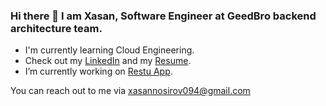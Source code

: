 ### Hi there 👋 I am Xasan, Software Engineer at GeedBro backend architecture team.

- I'm currently learning Cloud Engineering.
- Check out my [LinkedIn](https://linkedin.com/in/xasannosirov) and my [Resume](https://flowcv.com/resume/lw7ot34bed).
- I’m currently working on [Restu App](https://play.google.com/store/apps/details?id=uz.restu.mobile).

You can reach out to me via xasannosirov094@gmail.com

